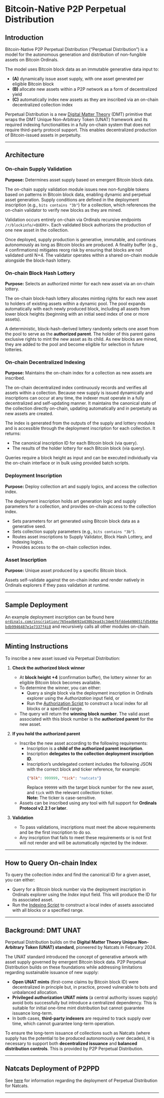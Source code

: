 # Bitcoin-Native P2P Perpetual Distribution

## Introduction
Bitcoin-Native P2P Perpetual Distribution (“Perpetual Distribution”) is a model for the autonomous generation and distribution of non-fungible assets on Bitcoin Ordinals.

The model uses Bitcoin block data as an immutable generative data input to:

- **(A)** dynamically issue asset supply, with one asset generated per eligible Bitcoin block  
- **(B)** allocate new assets within a P2P network as a form of decentralized yield  
- **(C)** automatically index new assets as they are inscribed via an on-chain decentralized collection index


Perpetual Distribution is a new [Digital Matter Theory](https://digital-matter-theory.gitbook.io/digital-matter-theory) (DMT) primitive that wraps the DMT Unique Non-Arbitrary Token (UNAT) framework and its required indexing functionalities in a fully on-chain system that does not require third-party protocol support. This enables decentralized production of Bitcoin-issued assets in perpetuity.

---

## Architecture

### On-chain Supply Validation
**Purpose:** Determines asset supply based on emergent Bitcoin block data.

The on-chain supply validation module issues new non-fungible tokens based on patterns in Bitcoin block data, enabling dynamic and perpetual asset generation. Supply conditions are defined in the deployment inscription (e.g., `bits contains "3b"`) for a collection, which references the on-chain validator to verify new blocks as they are mined.

Validation occurs entirely on-chain via Ordinals recursive endpoints `/r/blockinfo/<QUERY>`. Each validated block authorizes the production of one new asset in the collection.

Once deployed, supply production is generative, immutable, and continues autonomously as long as Bitcoin blocks are produced. A finality buffer (e.g., 4 confirmations) mitigates reorg risk by ensuring that blocks are not validated until N+4. The validator operates within a shared on-chain module alongside the block-hash lottery.


### On-chain Block Hash Lottery
**Purpose:** Selects an authorized minter for each new asset via an on-chain lottery.

The on-chain block-hash lottery allocates minting rights for each new asset to holders of existing assets within a dynamic pool. The pool expands automatically with each newly produced block, including all assets from lower block heights (beginning with an initial seed index of one or more assets).

A deterministic, block-hash-derived lottery randomly selects one asset from the pool to serve as the **authorized parent**. The holder of this parent gains exclusive rights to mint the new asset as its child. As new blocks are mined, they are added to the pool and become eligible for selection in future lotteries.


### On-chain Decentralized Indexing
**Purpose:** Maintains the on-chain index for a collection as new assets are inscribed.

The on-chain decentralized index continuously records and verifies all assets within a collection. Because new supply is issued dynamically and inscriptions can occur at any time, the indexer must operate in a fully decentralized and self-updating manner. It maintains the canonical state of the collection directly on-chain, updating automatically and in perpetuity as new assets are created.

The index is generated from the outputs of the supply and lottery modules and is accessible through the deployment inscription for each collection. It returns:
- The canonical inscription ID for each Bitcoin block (via query).
- The results of the holder lottery for each Bitcoin block (via query).

Queries require a block height as input and can be executed individually via the on-chain interface or in bulk using provided batch scripts.


### Deployment Inscription
**Purpose:** Deploy collection art and supply logics, and access the collection index.

The deployment inscription holds art generation logic and supply parameters for a collection, and provides on-chain access to the collection index.
- Sets parameters for art generated using Bitcoin block data as a generative seed.
- Sets collection supply parameters (e.g., `bits contains "3b"`).
- Routes asset inscriptions to Supply Validator, Block Hash Lottery, and Indexing logics.
- Provides access to the on-chain collection index.

### Asset Inscription
**Purpose:** Unique asset produced by a specific Bitcoin block.

Assets self-validate against the on-chain index and render natively in Ordinals explorers if they pass validation at runtime.

---


## Sample Deployment
An example deployment inscription can be found here [`ordinals.com/inscription/765eadb692a430b2ea43c34e6f6fdde6490651fd5496ebdb9946487e1e7337f4i0`](https://ordinals.com/inscription/765eadb692a430b2ea43c34e6f6fdde6490651fd5496ebdb9946487e1e7337f4i0) and recursively calls all other modules on-chain. 

---

## Minting Instructions
To inscribe a new asset issued via Perpetual Distribution:

1. **Check the authorized block winner**
   - At **block height +4** (confirmation buffer), the lottery winner for an eligible Bitcoin block becomes available.
   - To determine the winner, you can either:
     - Query a single block via the deployment inscription in Ordinals explorer using the *Authorization* input field, or
     - Run the [Authorization Script](https://github.com/evonbit/bitcoin-native-systems/blob/main/P2P%20Perpetual%20Distribution/02-scripts/authorization-script.py) to construct a local index for all blocks or a specified range.
   - The query will return the **winning block number**. The valid asset associated with this block number is the **authorized parent** for the new asset.

2. **If you hold the authorized parent**
   - Inscribe the new asset according to the following requirements:
     - Inscription is a **child of the authorized parent inscription**.
     - Inscription **delegates to the collection deployment inscription ID**.
     - Inscription’s undelegated content includes the following JSON with the correct block and ticker reference, for example:
       ```json
       {"blk": 999999, "tick": "natcats"}
       ```
       Replace `999999` with the target block number for the new asset, and `tick` with the relevant collection ticker.  
       **Note:** The ticker is case-sensitive.
   - Assets can be inscribed using any tool with full support for **Ordinals Protocol v2.2.1 or later**.

3. **Validation**
   - To pass validations, inscriptions must meet the above requirements and be the first inscription to do so.
   - Any inscription that fails to meet these requirements or is not first will not render and will be automatically rejected by the indexer.

---

## How to Query On-chain Index
To query the collection index and find the canonical ID for a given asset, you can either:
- Query for a Bitcoin block number via the deployment inscription in Ordinals explorer using the *Index* input field. This will produce the ID for its associated asset.
- Run the [Indexing Script](https://github.com/evonbit/bitcoin-native-systems/blob/main/P2P%20Perpetual%20Distribution/02-scripts/index-script.py) to construct a local index of assets associated with all blocks or a specified range.

---

## Background: DMT UNAT
Perpetual Distribution builds on the **Digital Matter Theory Unique Non-Arbitrary Token (UNAT) standard**, pioneered by Natcats in February 2024.

The UNAT standard introduced the concept of generative artwork with asset supply governed by emergent Bitcoin block data. P2P Perpetual Distribution builds on these foundations while addressing limitations regarding sustainable issuance of new supply:
- **Open UNAT mints** (first-come claims by Bitcoin block ID) were decentralized in principle but, in practice, proved vulnerable to bots and unbalanced allocation.
- **Privileged authorization UNAT mints** (a central authority issues supply) avoid bots successfully but introduce a centralized dependency. This is suitable for initial one-time mint distribution but cannot guarantee issuance long-term.
- In both cases, **third-party indexers** are required to track supply over time, which cannot guarantee long-term operation.

To ensure the long-term issuance of collections such as Natcats (where supply has the potential to be produced autonomously over decades), it is necessary to support both **decentralized issuance** and **balanced distribution controls**. This is provided by P2P Perpetual Distribution.

---

## Natcats Deployment of P2PPD
See [here](https://github.com/evonbit/bitcoin-native-systems/blob/main/Natcats/03-natcats-perpetual-distribution-upgrade.md) for information regarding the deployment of Perpetual Distribution for Natcats.

---
